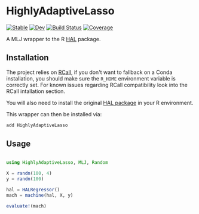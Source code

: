 # HighlyAdaptiveLasso

[![Stable](https://img.shields.io/badge/docs-stable-blue.svg)](https://olivierlabayle.github.io/HighlyAdaptiveLasso.jl/stable)
[![Dev](https://img.shields.io/badge/docs-dev-blue.svg)](https://olivierlabayle.github.io/HighlyAdaptiveLasso.jl/dev)
[![Build Status](https://github.com/olivierlabayle/HighlyAdaptiveLasso.jl/workflows/CI/badge.svg)](https://github.com/olivierlabayle/HighlyAdaptiveLasso.jl/actions)
[![Coverage](https://codecov.io/gh/olivierlabayle/HighlyAdaptiveLasso.jl/branch/master/graph/badge.svg)](https://codecov.io/gh/olivierlabayle/HighlyAdaptiveLasso.jl)


A MLJ wrapper to the R [HAL](https://github.com/tlverse/hal9001) package.


## Installation


The project relies on [RCall](https://juliainterop.github.io/RCall.jl/stable/installation/), if you don't want to fallback on a Conda installation, you should make sure the `R_HOME` environment variable is correctly set. For known issues regarding RCall compatibility look into the RCall intallation section.

You will also need to install the original [HAL package](https://github.com/tlverse/hal9001) in your R environment.

This wrapper can then be installed via:

```julia
add HighlyAdaptiveLasso
```

## Usage

```julia

using HighlyAdaptiveLasso, MLJ, Random

X = randn(100, 4)
y = randn(100)

hal = HALRegressor()
mach = machine(hal, X, y)

evaluate!(mach)

```
